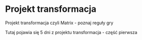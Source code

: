 # Projekt transformacja
Projekt transformacja czyli Matrix - poznaj reguły gry

Tutaj pojawia się 5 dni z projektu transformacja - część pierwsza


